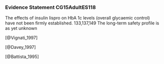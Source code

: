 ### Evidence Statement CG15AdultES118
The effects of insulin lispro on HbA 1c levels (overall glycaemic control) have not been firmly established. 133,137,149 The long-term safety profile is as yet unknown



[@Vignati_1997]

[@Davey_1997]

[@Battista_1995]

